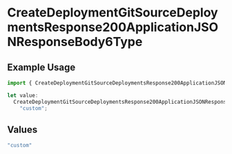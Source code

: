 # CreateDeploymentGitSourceDeploymentsResponse200ApplicationJSONResponseBody6Type

## Example Usage

```typescript
import { CreateDeploymentGitSourceDeploymentsResponse200ApplicationJSONResponseBody6Type } from "@vercel/sdk/models/operations";

let value:
  CreateDeploymentGitSourceDeploymentsResponse200ApplicationJSONResponseBody6Type =
    "custom";
```

## Values

```typescript
"custom"
```